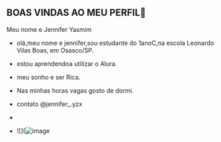 ## BOAS VINDAS AO MEU PERFIL🎀

Meu nome e Jennifer Yasmim

- olá,meu nome e jennifer,sou estudante do 1anoC,na escola Leonardo Vilas Boas, em Osasco/SP.
- estou aprendendoa utilizar o Alura.
- meu sonho e ser Rica.
- Nas minhas horas vagas gosto de dormi.
- contato @jennifer_.yzx

- 
- ![](![image](https://github.com/user-attachments/assets/b56c4d3f-6c9e-46d0-8868-d2f57d64120a)
